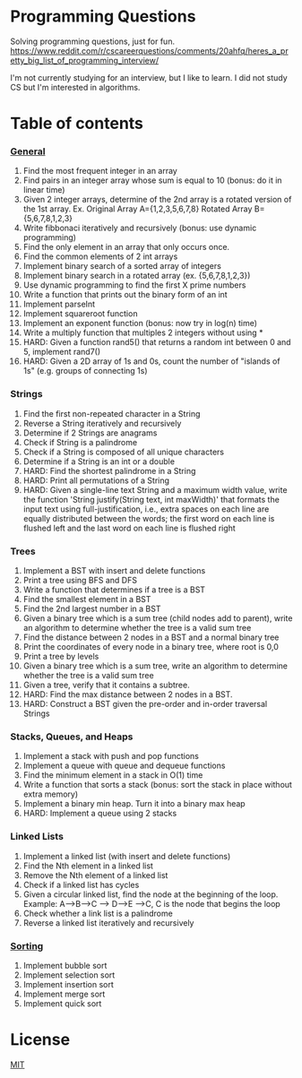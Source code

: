 # Programming Questions

Solving programming questions, just for fun.
https://www.reddit.com/r/cscareerquestions/comments/20ahfq/heres_a_pretty_big_list_of_programming_interview/

I'm not currently studying for an interview, but I like to learn. I did not study CS but I'm interested in algorithms.

# Table of contents

### [General](https://github.com/michaltakac/java-programming-questions/blob/master/general/)

1. Find the most frequent integer in an array
1. Find pairs in an integer array whose sum is equal to 10 (bonus: do it in linear time)
1. Given 2 integer arrays, determine of the 2nd array is a rotated version of the 1st array. Ex. Original Array A={1,2,3,5,6,7,8} Rotated Array B={5,6,7,8,1,2,3}
1. Write fibbonaci iteratively and recursively (bonus: use dynamic programming)
1. Find the only element in an array that only occurs once.
1. Find the common elements of 2 int arrays
1. Implement binary search of a sorted array of integers
1. Implement binary search in a rotated array (ex. {5,6,7,8,1,2,3})
1. Use dynamic programming to find the first X prime numbers
1. Write a function that prints out the binary form of an int
1. Implement parseInt
1. Implement squareroot function
1. Implement an exponent function (bonus: now try in log(n) time)
1. Write a multiply function that multiples 2 integers without using *
1. HARD: Given a function rand5() that returns a random int between 0 and 5, implement rand7()
1. HARD: Given a 2D array of 1s and 0s, count the number of "islands of 1s" (e.g. groups of connecting 1s)

### Strings

1. Find the first non-repeated character in a String
1. Reverse a String iteratively and recursively
1. Determine if 2 Strings are anagrams
1. Check if String is a palindrome
1. Check if a String is composed of all unique characters
1. Determine if a String is an int or a double
1. HARD: Find the shortest palindrome in a String
1. HARD: Print all permutations of a String
1. HARD: Given a single-line text String and a maximum width value, write the function 'String justify(String text, int maxWidth)' that formats the input text using full-justification, i.e., extra spaces on each line are equally distributed between the words; the first word on each line is flushed left and the last word on each line is flushed right

### Trees

1. Implement a BST with insert and delete functions
1. Print a tree using BFS and DFS
1. Write a function that determines if a tree is a BST
1. Find the smallest element in a BST
1. Find the 2nd largest number in a BST
1. Given a binary tree which is a sum tree (child nodes add to parent), write an algorithm to determine whether the tree is a valid sum tree
1. Find the distance between 2 nodes in a BST and a normal binary tree
1. Print the coordinates of every node in a binary tree, where root is 0,0
1. Print a tree by levels
1. Given a binary tree which is a sum tree, write an algorithm to determine whether the tree is a valid sum tree
1. Given a tree, verify that it contains a subtree.
1. HARD: Find the max distance between 2 nodes in a BST.
1. HARD: Construct a BST given the pre-order and in-order traversal Strings

### Stacks, Queues, and Heaps

1. Implement a stack with push and pop functions
1. Implement a queue with queue and dequeue functions
1. Find the minimum element in a stack in O(1) time
1. Write a function that sorts a stack (bonus: sort the stack in place without extra memory)
1. Implement a binary min heap. Turn it into a binary max heap
1. HARD: Implement a queue using 2 stacks

### Linked Lists

1. Implement a linked list (with insert and delete functions)
1. Find the Nth element in a linked list
1. Remove the Nth element of a linked list
1. Check if a linked list has cycles
1. Given a circular linked list, find the node at the beginning of the loop. Example: A-->B-->C --> D-->E -->C, C is the node that begins the loop
1. Check whether a link list is a palindrome
1. Reverse a linked list iteratively and recursively

### [Sorting](https://github.com/michaltakac/java-programming-questions/blob/master/sorting/)

1. Implement bubble sort
1. Implement selection sort
1. Implement insertion sort
1. Implement merge sort
1. Implement quick sort

# License

[MIT](https://github.com/michaltakac/java-programming-questions/blob/master/LICENSE)

